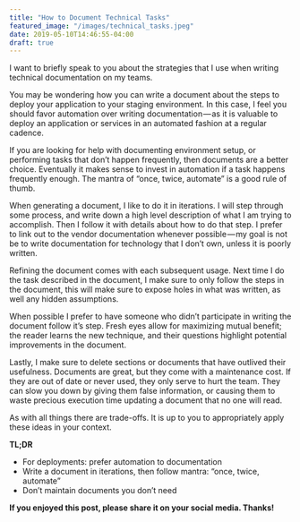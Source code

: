 ```yaml
---
title: "How to Document Technical Tasks"
featured_image: "/images/technical_tasks.jpeg"
date: 2019-05-10T14:46:55-04:00
draft: true
---
```


I want to briefly speak to you about the strategies that I use when writing technical documentation on my teams.

You may be wondering how you can write a document about the steps to deploy your application to your staging environment. In this case, I feel you should favor automation over writing documentation — as it is valuable to deploy an application or services in an automated fashion at a regular cadence.

If you are looking for help with documenting environment setup, or performing tasks that don’t happen frequently, then documents are a better choice. Eventually it makes sense to invest in automation if a task happens frequently enough. The mantra of “once, twice, automate” is a good rule of thumb.

When generating a document, I like to do it in iterations. I will step through some process, and write down a high level description of what I am trying to accomplish. Then I follow it with details about how to do that step. I prefer to link out to the vendor documentation whenever possible — my goal is not be to write documentation for technology that I don’t own, unless it is poorly written.

Refining the document comes with each subsequent usage. Next time I do the task described in the document, I make sure to only follow the steps in the document, this will make sure to expose holes in what was written, as well any hidden assumptions.

When possible I prefer to have someone who didn’t participate in writing the document follow it’s step. Fresh eyes allow for maximizing mutual benefit; the reader learns the new technique, and their questions highlight potential improvements in the document.

Lastly, I make sure to delete sections or documents that have outlived their usefulness. Documents are great, but they come with a maintenance cost. If they are out of date or never used, they only serve to hurt the team. They can slow you down by giving them false information, or causing them to waste precious execution time updating a document that no one will read.

As with all things there are trade-offs. It is up to you to appropriately apply these ideas in your context.

**TL;DR**

- For deployments: prefer automation to documentation
- Write a document in iterations, then follow mantra: “once, twice, automate”
- Don’t maintain documents you don’t need

**If you enjoyed this post, please share it on your social media. Thanks!**